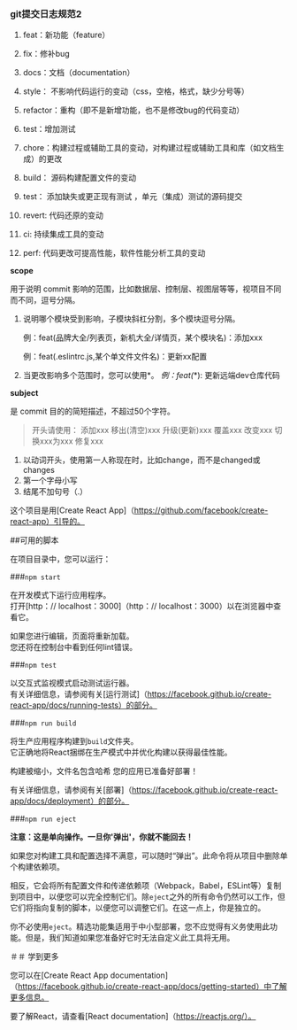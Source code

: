 ### git提交日志规范2
1. feat：新功能（feature）

2. fix：修补bug

3. docs：文档（documentation）

4. style： 不影响代码运行的变动（css，空格，格式，缺少分号等）

5. refactor：重构（即不是新增功能，也不是修改bug的代码变动）

6. test：增加测试

7. chore：构建过程或辅助工具的变动，对构建过程或辅助工具和库（如文档生成）的更改 

8. build： 源码构建配置文件的变动

9. test： 添加缺失或更正现有测试 ，单元（集成）测试的源码提交

10. revert:   代码还原的变动

11. ci:   持续集成工具的变动

12. perf:   代码更改可提高性能，软件性能分析工具的变动

  [^可单个或多个标识组合使用：]: 例：fix+style(*): 修改了去除定位偏移的bug+背景样式修改

**scope**

用于说明 commit 影响的范围，比如数据层、控制层、视图层等等，视项目不同而不同，逗号分隔。

1. 说明哪个模块受到影响，子模块斜杠分割，多个模块逗号分隔。

   例：feat(品牌大全/列表页，新机大全/详情页，某个模块名)：添加xxx

   例：feat(.eslintrc.js,某个单文件文件名)：更新xx配置

2. 当更改影响多个范围时，您可以使用*。 
   *例：feat(*\*):  更新远端dev仓库代码

**subject**

是 commit 目的的简短描述，不超过50个字符。

> 开头请使用： 添加xxx  移出(清空)xxx  升级(更新)xxx  覆盖xxx 改变xxx 切换xxx为xxx  修复xxx 

1. 以动词开头，使用第一人称现在时，比如change，而不是changed或changes
2. 第一个字母小写
3. 结尾不加句号（.）


这个项目是用[Create React App]（https://github.com/facebook/create-react-app）引导的。

##可用的脚本

在项目目录中，您可以运行：

###`npm start`

在开发模式下运行应用程序。<br>
打开[http：// localhost：3000]（http：// localhost：3000）以在浏览器中查看它。

如果您进行编辑，页面将重新加载。<br>
您还将在控制台中看到任何lint错误。

###`npm test`

以交互式监视模式启动测试运行器。<br>
有关详细信息，请参阅有关[运行测试]（https://facebook.github.io/create-react-app/docs/running-tests）的部分。

###`npm run build`

将生产应用程序构建到`build`文件夹。<br>
它正确地将React捆绑在生产模式中并优化构建以获得最佳性能。

构建被缩小，文件名包含哈希
您的应用已准备好部署！

有关详细信息，请参阅有关[部署]（https://facebook.github.io/create-react-app/docs/deployment）的部分。

###`npm run eject`

**注意：这是单向操作。一旦你'弹出'，你就不能回去！**

如果您对构建工具和配置选择不满意，可以随时“弹出”。此命令将从项目中删除单个构建依赖项。

相反，它会将所有配置文件和传递依赖项（Webpack，Babel，ESLint等）复制到项目中，以便您可以完全控制它们。除`eject`之外的所有命令仍然可以工作，但它们将指向复制的脚本，以便您可以调整它们。在这一点上，你是独立的。

你不必使用`eject`。精选功能集适用于中小型部署，您不应觉得有义务使用此功能。但是，我们知道如果您准备好它时无法自定义此工具将无用。

＃＃ 学到更多

您可以在[Create React App documentation]（https://facebook.github.io/create-react-app/docs/getting-started）中了解更多信息。

要了解React，请查看[React documentation]（https://reactjs.org/）。